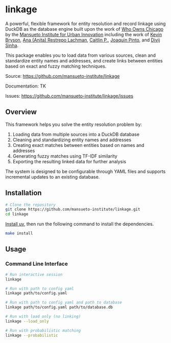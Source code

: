 # linkage

A powerful, flexible framework for entity resolution and record linkage using DuckDB as the database engine built upon the work of [Who Owns Chicago](https://github.com/mansueto-institute/who-owns-chi/) by the [Mansueto Institute for Urban Innovation](https://miurban.uchicago.edu/) including the work of [Kevin Bryson](https://github.com/cmdkev), [Ana (Anita) Restrepo Lachman](https://github.com/anitarestrepo16), [Caitlin P.](https://github.com/CaitlinCP), [Joaquin Pinto](https://github.com/joaquinpinto), and [Divij Sinha](https://github.com/divij-sinha). 


This package enables you to load data from various sources, clean and standardize entity names and addresses, and create links between entities based on exact and fuzzy matching techniques.

Source: https://github.com/mansueto-institute/linkage

Documentation: TK

Issues: https://github.com/mansueto-institute/linkage/issues

## Overview

This framework helps you solve the entity resolution problem by:

1. Loading data from multiple sources into a DuckDB database
2. Cleaning and standardizing entity names and addresses
3. Creating exact matches between entities based on names and addresses
4. Generating fuzzy matches using TF-IDF similarity
5. Exporting the resulting linked data for further analysis

The system is designed to be configurable through YAML files and supports incremental updates to an existing database.

## Installation

```bash
# Clone the repository
git clone https://github.com/mansueto-institute/linkage.git
cd linkage
```

[Install uv](https://docs.astral.sh/uv/getting-started/installation/), then run the following command to install the dependencies.

```bash
make install
```

## Usage

### Command Line Interface

```bash
# Run interactive session
linkage

# Run with path to config yaml
linkage path/to/config.yaml

# Run with path to config yaml and path to database
linkage path/to/config.yaml path/to/database.db

# Run with load only (no linking)
linkage --load_only

# Run with probabilistic matching
linkage --probabilistic
```
